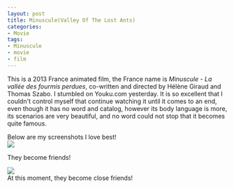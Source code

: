 ```yaml
---
layout: post
title: Minuscule(Valley Of The Lost Ants)
categories:
- Movie
tags:
- Minuscule
- movie
- film
---
```


This is a 2013 France animated film, the France name is *Minuscule - La vallée des fourmis perdues*, co-written and directed by Hélène Giraud and Thomas Szabo. I stumbled on Youku.com yesterday. It is so excellent that I couldn't control myself that continue watching it until it comes to an end, even though it has no word and catalog, however its body language is more, its scenarios are very beautiful, and no word could not stop that it becomes quite famous.  

Below are my screenshots I love best!  
![](https://ws2.sinaimg.cn/large/006tKfTcly1fisjr4ggpej30jg0azgnc.jpg)   

They become friends!  

![](https://ws3.sinaimg.cn/large/006tKfTcly1fisjr9nvc9j30go08k40r.jpg)  
At this moment, they become close friends!

